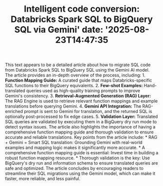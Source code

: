 ﻿---
title: "Intelligent code conversion: Databricks Spark SQL to BigQuery SQL via Gemini'
date: '2025-08-23T14:47:35"
category: "Markets"
summary: ""
slug: "intelligent code conversion databricks spark sql to bigquery"
source_urls:
  - "https://cloud.google.com/blog/products/data-analytics/automate-sql-translation-databricks-to-bigquery-with-gemini/"
seo:
  title: "Intelligent code conversion: Databricks Spark SQL to BigQuery SQL via Gemini | Hash n Hedge'
  description: '"
  keywords: ["news", "markets", "brief"]
---
This text appears to be a detailed article about how to migrate SQL code from Databricks Spark SQL to BigQuery SQL using the Gemini AI model. The article provides an in-depth overview of the process, including:  1.  **Function Mapping Guide:** A curated guide that maps Databricks-specific SQL functions to their BigQuery equivalents. 2.  **Few-shot Examples:** Hand-translated queries used as high-quality training prompts to improve Gemini's consistency. 3.  **Retrieval-Augmented Generation (RAG) Layer:** The RAG Engine is used to retrieve relevant function mappings and example translations before querying Gemini. 4.  **Gemini API Integration:** The RAG-enriched prompt is sent to Gemini for translation, and the returned SQL is optionally post-processed to fix edge cases. 5.  **Validation Layer:** Translated SQL queries are validated by executing them in a BigQuery dry run mode to detect syntax issues.  The article also highlights the importance of having a comprehensive function mapping guide and thorough validation to ensure accurate and reliable translations.  Key points from the article include:  *   RAG + Gemini = Smart SQL translation: Grounding Gemini with real-world examples and mapping logic makes it significantly more accurate. *   A comprehensive function mapping guide is essential: Invest time in building a robust function mapping resource. *   Thorough validation is the key: Use BigQuery's dry run and information schema to ensure translated queries are safe and optimized.  The article concludes by encouraging readers to streamline their SQL migrations using the Gemini model, which can make it faster, more reliable, and less painful. 
